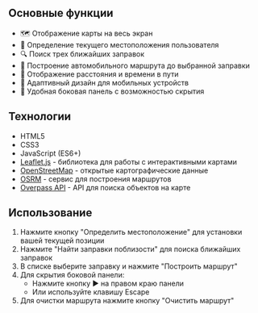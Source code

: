 ## Основные функции


- 🗺️ Отображение карты на весь экран
- 📍 Определение текущего местоположения пользователя
- 🔍 Поиск трех ближайших заправок
- 🚗 Построение автомобильного маршрута до выбранной заправки
- 📏 Отображение расстояния и времени в пути
- 📱 Адаптивный дизайн для мобильных устройств
- 🎯 Удобная боковая панель с возможностью скрытия

## Технологии

- HTML5
- CSS3
- JavaScript (ES6+)
- [Leaflet.js](https://leafletjs.com/) - библиотека для работы с интерактивными картами
- [OpenStreetMap](https://www.openstreetmap.org/) - открытые картографические данные
- [OSRM](https://project-osrm.org/) - сервис для построения маршрутов
- [Overpass API](https://wiki.openstreetmap.org/wiki/Overpass_API) - API для поиска объектов на карте

## Использование

1. Нажмите кнопку "Определить местоположение" для установки вашей текущей позиции
2. Нажмите "Найти заправки поблизости" для поиска ближайших заправок
3. В списке выберите заправку и нажмите "Построить маршрут"
4. Для скрытия боковой панели:
   - Нажмите кнопку ▶ на правом краю панели
   - Или используйте клавишу Escape
5. Для очистки маршрута нажмите кнопку "Очистить маршрут"

